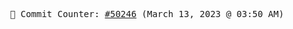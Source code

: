 <p align="center">
    <samp>
        📮 Commit Counter: <a href="https://github.com/Javascript-void0/Javascript-void0/commits/main">#50246</a> (March 13, 2023 @ 03:50 AM)
    </samp>
</p>